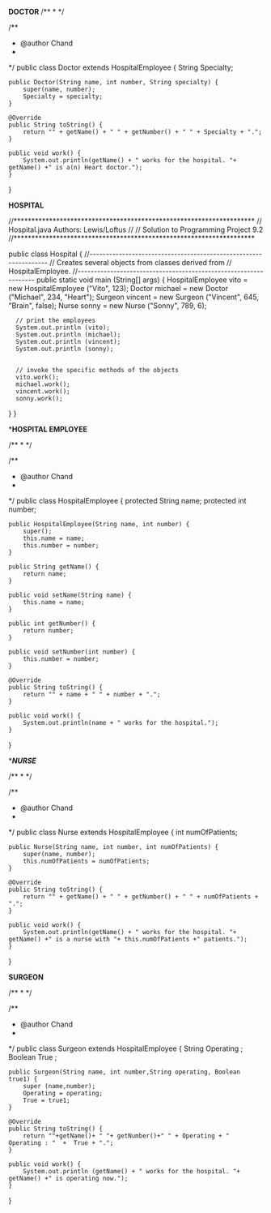 ****DOCTOR****
/**
 * 
 */

/**
 * @author Chand
 *
 */
public class Doctor extends HospitalEmployee {
	String Specialty;

	public Doctor(String name, int number, String specialty) {
		super(name, number);
		Specialty = specialty;
	}

	@Override
	public String toString() {
		return "" + getName() + " " + getNumber() + " " + Specialty + ".";
	}

	public void work() {
		System.out.println(getName() + " works for the hospital. "+ getName() +" is a(n) Heart doctor.");
	}

}

****HOSPITAL****

//********************************************************************
//  Hospital.java       Authors: Lewis/Loftus
//
//  Solution to Programming Project 9.2 
//********************************************************************

public class Hospital
{
   //-----------------------------------------------------------------
   //  Creates several objects from classes derived from
   //  HospitalEmployee.
   //-----------------------------------------------------------------
   public static void main (String[] args)
   {
      HospitalEmployee vito = new HospitalEmployee ("Vito", 123);
      Doctor michael = new Doctor ("Michael", 234, "Heart");
      Surgeon vincent = new Surgeon ("Vincent", 645, "Brain", false);
      Nurse sonny = new Nurse ("Sonny", 789, 6);
      

      // print the employees
      System.out.println (vito);
      System.out.println (michael);
      System.out.println (vincent);
      System.out.println (sonny);
      

      // invoke the specific methods of the objects
      vito.work();
      michael.work();
      vincent.work();
      sonny.work();
     
   }
}

*****HOSPITAL EMPLOYEE****


/**
 * 
 */

/**
 * @author Chand
 *
 */
public class HospitalEmployee {
	protected String name;
	protected int number;

	public HospitalEmployee(String name, int number) {
		super();
		this.name = name;
		this.number = number;
	}

	public String getName() {
		return name;
	}

	public void setName(String name) {
		this.name = name;
	}

	public int getNumber() {
		return number;
	}

	public void setNumber(int number) {
		this.number = number;
	}

	@Override
	public String toString() {
		return "" + name + " " + number + ".";
	}

	public void work() {
		System.out.println(name + " works for the hospital.");
	}
}

******NURSE*****


/**
 * 
 */

/**
 * @author Chand
 *
 */
public class Nurse extends HospitalEmployee {
	int numOfPatients;

	public Nurse(String name, int number, int numOfPatients) {
		super(name, number);
		this.numOfPatients = numOfPatients;
	}

	@Override
	public String toString() {
		return "" + getName() + " " + getNumber() + " " + numOfPatients + ".";
	}

	public void work() {
		System.out.println(getName() + " works for the hospital. "+ getName() +" is a nurse with "+ this.numOfPatients +" patients.");
	}
}

****SURGEON****


/**
 * 
 */

/**
 * @author Chand
 *
 */
public class Surgeon extends HospitalEmployee {
	 String Operating ;
	 Boolean True  ;
	
	

	public Surgeon(String name, int number,String operating, Boolean true1) {
		super (name,number);
		Operating = operating;
		True = true1;
	}

	@Override
	public String toString() {
		return ""+getName()+ " "+ getNumber()+" " + Operating + " Operating : "  +  True + ".";
	}

	public void work() {
		System.out.println (getName() + " works for the hospital. "+ getName() +" is operating now.");		
	}

}
